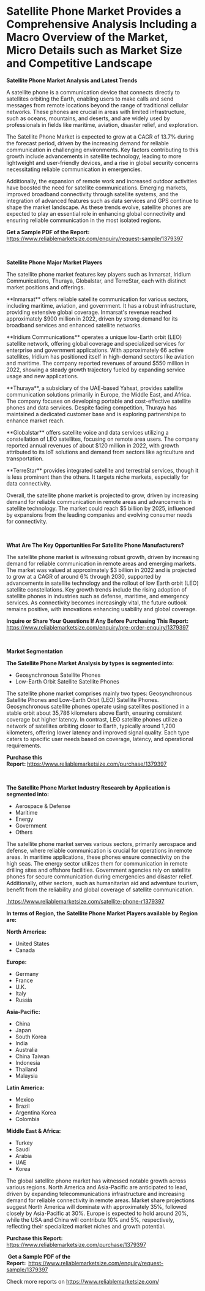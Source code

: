 <p><h1>Satellite Phone Market Provides a Comprehensive Analysis Including a Macro Overview of the Market, Micro Details such as Market Size and Competitive Landscape</h1></p><p><strong>Satellite Phone Market Analysis and Latest Trends</strong></p>
<p><p>A satellite phone is a communication device that connects directly to satellites orbiting the Earth, enabling users to make calls and send messages from remote locations beyond the range of traditional cellular networks. These phones are crucial in areas with limited infrastructure, such as oceans, mountains, and deserts, and are widely used by professionals in fields like maritime, aviation, disaster relief, and exploration.</p><p>The Satellite Phone Market is expected to grow at a CAGR of 13.7% during the forecast period, driven by the increasing demand for reliable communication in challenging environments. Key factors contributing to this growth include advancements in satellite technology, leading to more lightweight and user-friendly devices, and a rise in global security concerns necessitating reliable communication in emergencies. </p><p>Additionally, the expansion of remote work and increased outdoor activities have boosted the need for satellite communications. Emerging markets, improved broadband connectivity through satellite systems, and the integration of advanced features such as data services and GPS continue to shape the market landscape. As these trends evolve, satellite phones are expected to play an essential role in enhancing global connectivity and ensuring reliable communication in the most isolated regions.</p></p>
<p><strong>Get a Sample PDF of the Report:&nbsp;</strong> <a href="https://www.reliablemarketsize.com/enquiry/request-sample/1379397?utm_campaign=3199&utm_medium=2&utm_source=Github&utm_content=ia&utm_term=08042025&utm_id=satellite-phone">https://www.reliablemarketsize.com/enquiry/request-sample/1379397</a></p>
<p>&nbsp;</p>
<p><strong>Satellite Phone Major Market Players</strong></p>
<p><p>The satellite phone market features key players such as Inmarsat, Iridium Communications, Thuraya, Globalstar, and TerreStar, each with distinct market positions and offerings.</p><p>**Inmarsat** offers reliable satellite communication for various sectors, including maritime, aviation, and government. It has a robust infrastructure, providing extensive global coverage. Inmarsat's revenue reached approximately $900 million in 2022, driven by strong demand for its broadband services and enhanced satellite networks.</p><p>**Iridium Communications** operates a unique low-Earth orbit (LEO) satellite network, offering global coverage and specialized services for enterprise and government applications. With approximately 66 active satellites, Iridium has positioned itself in high-demand sectors like aviation and maritime. The company reported revenues of around $550 million in 2022, showing a steady growth trajectory fueled by expanding service usage and new applications.</p><p>**Thuraya**, a subsidiary of the UAE-based Yahsat, provides satellite communication solutions primarily in Europe, the Middle East, and Africa. The company focuses on developing portable and cost-effective satellite phones and data services. Despite facing competition, Thuraya has maintained a dedicated customer base and is exploring partnerships to enhance market reach.</p><p>**Globalstar** offers satellite voice and data services utilizing a constellation of LEO satellites, focusing on remote area users. The company reported annual revenues of about $120 million in 2022, with growth attributed to its IoT solutions and demand from sectors like agriculture and transportation. </p><p>**TerreStar** provides integrated satellite and terrestrial services, though it is less prominent than the others. It targets niche markets, especially for data connectivity.</p><p>Overall, the satellite phone market is projected to grow, driven by increasing demand for reliable communication in remote areas and advancements in satellite technology. The market could reach $5 billion by 2025, influenced by expansions from the leading companies and evolving consumer needs for connectivity.</p></p>
<p>&nbsp;</p>
<p><strong>What Are The Key Opportunities For Satellite Phone Manufacturers?</strong></p>
<p><p>The satellite phone market is witnessing robust growth, driven by increasing demand for reliable communication in remote areas and emerging markets. The market was valued at approximately $3 billion in 2022 and is projected to grow at a CAGR of around 6% through 2030, supported by advancements in satellite technology and the rollout of low Earth orbit (LEO) satellite constellations. Key growth trends include the rising adoption of satellite phones in industries such as defense, maritime, and emergency services. As connectivity becomes increasingly vital, the future outlook remains positive, with innovations enhancing usability and global coverage.</p></p>
<p><strong>Inquire or Share Your Questions If Any Before Purchasing This Report:</strong> <a href="https://www.reliablemarketsize.com/enquiry/pre-order-enquiry/1379397?utm_campaign=3199&utm_medium=2&utm_source=Github&utm_content=ia&utm_term=08042025&utm_id=satellite-phone">https://www.reliablemarketsize.com/enquiry/pre-order-enquiry/1379397</a></p>
<p>&nbsp;</p>
<p><strong>Market Segmentation</strong></p>
<p><strong>The Satellite Phone Market Analysis by types is segmented into:</strong></p>
<p><ul><li>Geosynchronous Satellite Phones</li><li>Low-Earth Orbit Satellite Satellite Phones</li></ul></p>
<p><p>The satellite phone market comprises mainly two types: Geosynchronous Satellite Phones and Low-Earth Orbit (LEO) Satellite Phones. Geosynchronous satellite phones operate using satellites positioned in a stable orbit about 35,786 kilometers above Earth, ensuring consistent coverage but higher latency. In contrast, LEO satellite phones utilize a network of satellites orbiting closer to Earth, typically around 1,200 kilometers, offering lower latency and improved signal quality. Each type caters to specific user needs based on coverage, latency, and operational requirements.</p></p>
<p><strong>Purchase this Report:&nbsp;</strong><a href="https://www.reliablemarketsize.com/purchase/1379397?utm_campaign=3199&utm_medium=2&utm_source=Github&utm_content=ia&utm_term=08042025&utm_id=satellite-phone">https://www.reliablemarketsize.com/purchase/1379397</a></p>
<p>&nbsp;</p>
<p><strong>The Satellite Phone Market Industry Research by Application is segmented into:</strong></p>
<p><ul><li>Aerospace & Defense</li><li>Maritime</li><li>Energy</li><li>Government</li><li>Others</li></ul></p>
<p><p>The satellite phone market serves various sectors, primarily aerospace and defense, where reliable communication is crucial for operations in remote areas. In maritime applications, these phones ensure connectivity on the high seas. The energy sector utilizes them for communication in remote drilling sites and offshore facilities. Government agencies rely on satellite phones for secure communication during emergencies and disaster relief. Additionally, other sectors, such as humanitarian aid and adventure tourism, benefit from the reliability and global coverage of satellite communication.</p></p>
<p><a href="https://www.reliablemarketsize.com/satellite-phone-r1379397?utm_campaign=3199&utm_medium=2&utm_source=Github&utm_content=ia&utm_term=08042025&utm_id=satellite-phone">&nbsp;https://www.reliablemarketsize.com/satellite-phone-r1379397</a></p>
<p><strong>In terms of Region, the Satellite Phone Market Players available by Region are:</strong></p>
<p>
    <p> <strong> North America: </strong>
        <ul>
            <li>United States</li>
            <li>Canada</li>
        </ul>
        </p> 
    <p> <strong> Europe: </strong>
        <ul>
            <li>Germany</li>
            <li>France</li>
            <li>U.K.</li>
            <li>Italy</li>
            <li>Russia</li>
        </ul>
        </p> 
    <p> <strong> Asia-Pacific: </strong>
        <ul>
            <li>China</li>
            <li>Japan</li>
            <li>South Korea</li>
            <li>India</li>
            <li>Australia</li>
            <li>China Taiwan</li>
            <li>Indonesia</li>
            <li>Thailand</li>
            <li>Malaysia</li>
        </ul>
        </p> 
    <p> <strong> Latin America: </strong>
        <ul>
            <li>Mexico</li>
            <li>Brazil</li>
            <li>Argentina Korea</li>
            <li>Colombia</li>
        </ul>
        </p> 
    <p> <strong> Middle East & Africa: </strong>
        <ul>
            <li>Turkey</li>
            <li>Saudi</li>
            <li>Arabia</li>
            <li>UAE</li>
            <li>Korea</li>
        </ul>
    </p>
    </p>
<p><p>The global satellite phone market has witnessed notable growth across various regions. North America and Asia-Pacific are anticipated to lead, driven by expanding telecommunications infrastructure and increasing demand for reliable connectivity in remote areas. Market share projections suggest North America will dominate with approximately 35%, followed closely by Asia-Pacific at 30%. Europe is expected to hold around 20%, while the USA and China will contribute 10% and 5%, respectively, reflecting their specialized market niches and growth potential.</p></p>
<p><strong>Purchase this Report: </strong><a href="https://www.reliablemarketsize.com/purchase/1379397?utm_campaign=3199&utm_medium=2&utm_source=Github&utm_content=ia&utm_term=08042025&utm_id=satellite-phone">https://www.reliablemarketsize.com/purchase/1379397</a></p>
<p>&nbsp;<strong>Get a Sample PDF of the Report:&nbsp;&nbsp;</strong><a href="https://www.reliablemarketsize.com/enquiry/request-sample/1379397?utm_campaign=3199&utm_medium=2&utm_source=Github&utm_content=ia&utm_term=08042025&utm_id=satellite-phone">https://www.reliablemarketsize.com/enquiry/request-sample/1379397</a></p>
<p><strong></strong></p>
<p>Check more reports on <a href="https://www.reliablemarketsize.com/?utm_campaign=3199&utm_medium=2&utm_source=Github&utm_content=ia&utm_term=08042025&utm_id=satellite-phone">https://www.reliablemarketsize.com/</a></p>